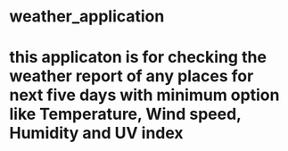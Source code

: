 # weather_application
# this applicaton is for checking the weather report of any places for next five days with minimum option like Temperature, Wind speed, Humidity and UV index
